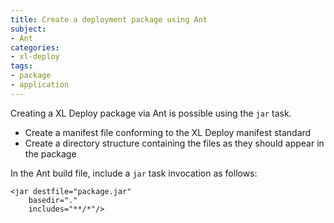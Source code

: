 ```yaml
---
title: Create a deployment package using Ant
subject:
- Ant
categories:
- xl-deploy
tags:
- package
- application
---
```


Creating a XL Deploy package via Ant is possible using the `jar` task.

* Create a manifest file conforming to the XL Deploy manifest standard
* Create a directory structure containing the files as they should appear in the package

In the Ant build file, include a `jar` task invocation as follows:

    <jar destfile="package.jar"
        basedir="."
        includes="**/*"/>
